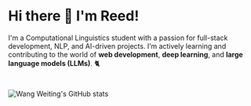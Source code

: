 # Hi there 👋 I'm Reed!

I'm a Computational Linguistics student with a passion for full-stack development, NLP, and AI-driven projects. I’m actively learning and contributing to the world of **web development**, **deep learning**, and **large language models (LLMs)**. 🐈

#

![Wang Weiting's GitHub stats](https://github-readme-stats.vercel.app/api?username=your-username&show_icons=true&theme=radical)

